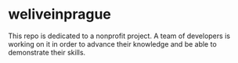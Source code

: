 # weliveinprague
This repo is dedicated to a nonprofit project. A team of developers is working on it in order to advance their knowledge and be able to demonstrate their skills.
